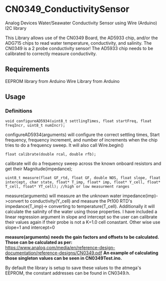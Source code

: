 # CN0349_ConductivitySensor
Analog Devices Water/Seawater Conductivity Sensor using Wire (Arduino) I2C library

This Library allows use of the CN0349 Board, the AD5933 chip, and/or the ADG715 chips to read water temperature, conductivity, and salinity.
The CN0349 is a 2 probe conductivity sensor!
The AD5933 chip needs to be calibrated to correctly measure conductivity.

## Requirements
  EEPROM library from Arduino
  Wire Library from Arduino
  
## Usage
 
 ### Definitions
 
```
void configureAD5934(uint8_t settlingTimes, float startFreq, float freqIncr, uint8_t numIncr);
```
configureAD5934(arguments) will configure the correct settling times, Start frequency, frequency increment, and number of increments when the chip tries to do a frequency sweep.
It will also call Wire.begin()
```
float calibrate(double rcal, double rfb);
```  
calibrate will do a frequency sweep across the known onboard resistors and get their Magnitude(impedance);
```
uint8_t measure(float GF_rtd, float GF, double NOS, float slope, float intercept, char state, float* T_imp, float* imp, float* Y_cell, float* T_cell, float* YT_cell); //high or low measurment ranges
``` 	
measure(arguments) will measure an the unknown water impedance(imp)->convert to conductivity(Y_cell) and measure the Pt100 RTD's impedance(T_imp)-> converting to temperature(T_cell).
Additionally it will calculate the salinity of the water using those properties.
I have included a linear regression argument in slope and intercept so the user can calibrate their values again if their probe is not a K=1.0 cell conastant.
Other wise use slope=1 and intercept=0

**measure(arguments) needs the gain factors and offsets to be calculated. Those can be calculated as per:** https://www.analog.com/media/en/reference-design-documentation/reference-designs/CN0349.pdf
**An example of calculating those singleton values can be seen in CN0349Test.ino.**

By default the library is setup to save these values to the atmega's EEPROM, the constant addresses can be found in CN0349.h.

